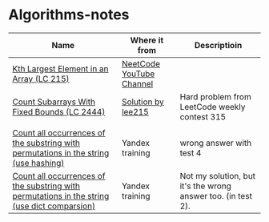 # Algorithms-notes

|Name|Where it from|Descriptioin|
|-|-|-|
|[Kth Largest Element in an Array (LC 215)](https://github.com/evgen8323/Algorithms-notes/blob/main/kth_largest.py)|[NeetCode YouTube Channel](https://www.youtube.com/watch?v=XEmy13g1Qxc)||
|[Count Subarrays With Fixed Bounds (LC 2444)](https://github.com/evgen8323/Algorithms-notes/blob/main/count_subarrays.py)|[Solution by lee215](https://leetcode.com/problems/count-subarrays-with-fixed-bounds/solutions/2708099/java-c-python-sliding-window-with-explanation/?languageTags=python)|Hard problem from LeetCode weekly contest 315|
||||
|[Count all occurrences of the substring with permutations in the string (use hashing)](https://github.com/evgen8323/Algorithms-notes/blob/main/ss_in_s_primes.py)|Yandex training|wrong answer with test 4|
|[Count all occurrences of the substring with permutations in the string (use dict comparsion)](https://github.com/evgen8323/Algorithms-notes/blob/main/ss_in_s_dicts.py)|Yandex training|Not my solution, but it's the wrong answer too. (in test 2).|
